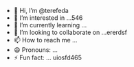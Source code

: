 - 👋 Hi, I’m @terefeda
- 👀 I’m interested in ...546
- 🌱 I’m currently learning ...
- 💞️ I’m looking to collaborate on ...ererdsf
- 📫 How to reach me ...
- 😄 Pronouns: ...
- ⚡ Fun fact: ...
uiosfd465
<!---s
terefeda/terefeda is a ✨ special ✨ repository because its `READM123E.md` (this file) appears on your GitHub profile.dgf
You can click the Preview link to take a look at your changes.sf
--->
